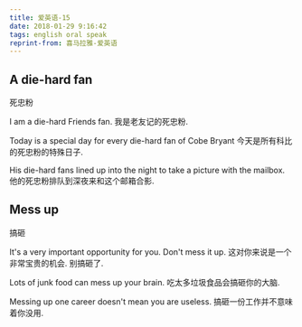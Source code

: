 ```yaml
---
title: 爱英语-15
date: 2018-01-29 9:16:42
tags: english oral speak
reprint-from: 喜马拉雅-爱英语
---
```


## A die-hard fan
死忠粉

I am a die-hard Friends fan.
我是老友记的死忠粉.

Today is a special day for every die-hard fan of Cobe Bryant
今天是所有科比的死忠粉的特殊日子.

His die-hard fans lined up into the night to take a picture with the mailbox.
他的死忠粉排队到深夜来和这个邮箱合影.

## Mess up
搞砸

It's a very important opportunity for you. Don't mess it up.
这对你来说是一个非常宝贵的机会. 别搞砸了.

Lots of junk food can mess up your brain.
吃太多垃圾食品会搞砸你的大脑.

Messing up one career doesn't mean you are useless.
搞砸一份工作并不意味着你没用.


##